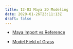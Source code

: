 ```yaml
---
title: 12-03 Maya 3D Modeling
date: 2020-01-26T23:11:13Z
draft: false
---
```


- [Maya Import vs Reference](https://youtu.be/WDpYKvhSOYI)

- [Model Field of Grass](https://youtu.be/nkwdsldE1C0)
